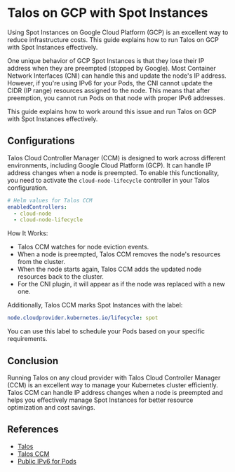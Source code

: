 # Talos on GCP with Spot Instances

Using Spot Instances on Google Cloud Platform (GCP) is an excellent way to reduce infrastructure costs. This guide explains how to run Talos on GCP with Spot Instances effectively.

One unique behavior of GCP Spot Instances is that they lose their IP address when they are preempted (stopped by Google). Most Container Network Interfaces (CNI) can handle this and update the node's IP address. However, if you're using IPv6 for your Pods, the CNI cannot update the CIDR (IP range) resources assigned to the node. This means that after preemption, you cannot run Pods on that node with proper IPv6 addresses.

This guide explains how to work around this issue and run Talos on GCP with Spot Instances effectively.

## Configurations

Talos Cloud Controller Manager (CCM) is designed to work across different environments, including Google Cloud Platform (GCP). It can handle IP address changes when a node is preempted. To enable this functionality, you need to activate the `cloud-node-lifecycle` controller in your Talos configuration.

```yaml
# Helm values for Talos CCM
enabledControllers:
  - cloud-node
  - cloud-node-lifecycle
```

How It Works:
* Talos CCM watches for node eviction events.
* When a node is preempted, Talos CCM removes the node's resources from the cluster.
* When the node starts again, Talos CCM adds the updated node resources back to the cluster.
* For the CNI plugin, it will appear as if the node was replaced with a new one.

Additionally, Talos CCM marks Spot Instances with the label:

```yaml
node.cloudprovider.kubernetes.io/lifecycle: spot
```

You can use this label to schedule your Pods based on your specific requirements.

## Conclusion

Running Talos on any cloud provider with Talos Cloud Controller Manager (CCM) is an excellent way to manage your Kubernetes cluster efficiently. Talos CCM can handle IP address changes when a node is preempted and helps you effectively manage Spot Instances for better resource optimization and cost savings.

## References

* [Talos](https://talos.dev)
* [Talos CCM](https://github.com/siderolabs/talos-cloud-controller-manager)
* [Public IPv6 for Pods](https://dev.to/sergelogvinov/kubernetes-pods-with-global-ipv6-1aaj)
